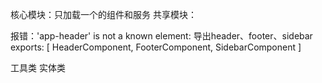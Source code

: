 核心模块：只加载一个的组件和服务
共享模块：

报错：'app-header' is not a known element:
导出header、footer、sidebar
  exports: [
    HeaderComponent,
    FooterComponent,
    SidebarComponent
  ]

工具类
实体类

